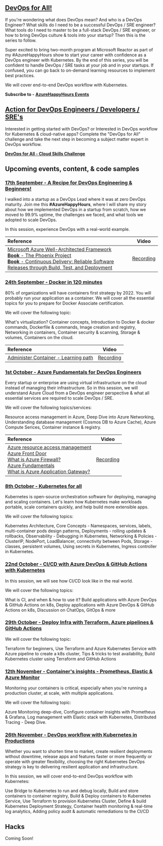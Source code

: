 ## [DevOps for All!](https://developer.microsoft.com/en-us/reactor/eventseries/AzureHappyHours)

If you're wondering what does DevOps mean? And who is a DevOps Engineer? What skills do I need to be a successful DevOps / SRE engineer? What tools do I need to master to be a full-stack DevOps / SRE engineer, or how to bring DevOps culture & tools into your startup? Then this is the series to follow.  

Super excited to bring two-month program at Microsoft Reactor as part of my #AzureHappyHours show to start your career with confidence as a DevOps engineer with Kubernetes. By the end of this series, you will be confident to handle DevOps / SRE tasks at your job and in your startups. If confused, you can go back to on-demand learning resources to implement best practices. 

We will cover end-to-end DevOps workflow with Kubernetes.

**Subscribe to -** [**AzureHappyHours Events**](https://developer.microsoft.com/en-us/reactor/eventseries/AzureHappyHours)

## [Action for DevOps Engineers / Developers / SRE's](https://docs.microsoft.com/en-us/learn/challenges?id=0171c397-b0f6-4b0a-882e-de9c9cba2999&wt.mc_id=checkin_#AzureHappyHours_webpage_reactor)

Interested in getting started with DevOps? or Interested in DevOps workflow for Kubernetes & cloud-native apps? Complete the "DevOps for All" challenge and take the next step in becoming a subject matter expert in DevOps workflow.

[**DevOps for All - Cloud Skills Challenge**](https://docs.microsoft.com/en-us/learn/challenges?id=0171c397-b0f6-4b0a-882e-de9c9cba2999&wt.mc_id=checkin_#AzureHappyHours_webpage_reactor)

## Upcoming events, content, & code samples

### [17th September - A Recipe for DevOps Engineering & Beginners!](https://www.meetup.com/microsoft-reactor-bengaluru/events/280634341/)

I walked into a startup as a DevOps Lead where it was at zero DevOps maturity. Join me this **#AzureHappyHours**, where I will share my story about how we implemented DevOps in a startup from scratch, how we moved to 99.9% uptime, the challenges we faced, and what tools we adopted to scale DevOps. 

In this session, experience DevOps with a real-world example.


|    Reference    | Video |
| :---           | :---:       |
|[Microsoft Azure Well-Architected Framework](https://docs.microsoft.com/azure/architecture/framework/?wt.mc_id=github_#AzureHappyHours_webinar_reactor)<br/>[**Book** - The Phoenix Project](https://www.amazon.in/Phoenix-Project-DevOps-Helping-Business/dp/0988262592)<br/>[**Book** - Continuous Delivery: Reliable Software Releases through Build, Test, and Deployment](https://www.amazon.in/Continuous-Delivery-Deployment-Automation-Addison-Wesley/dp/0321601912) | [Recording](https://www.youtube.com/watch?v=lJQv6c1I2oc&t=772s&ab_channel=MicrosoftReactor&wt.mc_id=github_#AzureHappyHours_webinar_reactor)  |

### [24th September - Docker in 120 minutes](https://www.meetup.com/microsoft-reactor-bengaluru/events/280634405/)

80% of organizations will have containers first strategy by 2022. You will probably run your application as a container. We will cover all the essential topics for you to prepare for Docker Associate certification. 

We will cover the following topic: 

What's virtualization? 
Container concepts, 
Introduction to Docker & docker commands, 
Dockerfile & commands, 
Image creation and registry,
Networking in containers,
Container security & scanning,
Storage & volumes,
Containers on the cloud.

|    Reference    | Video |
| :---           | :---:       |
|[Administer Container - Learning path](https://docs.microsoft.com/learn/paths/administer-containers-in-azure/?wt.mc_id=github_#AzureHappyHours_webinar_reactor) | [Recording](https://www.youtube.com/watch?v=a0N5TFYLfAM&list=PLmsFUfdnGr3zCvRrMxOetO8fr_bo_hOjA&index=2&wt.mc_id=github_#AzureHappyHours_webinar_reactor)  |

### [1st October - Azure Fundamentals for DevOps Engineers](https://www.meetup.com/microsoft-reactor-bengaluru/events/280634566/)

Every startup or enterprise are using virtual infrastructure on the cloud instead of managing their infrastructure. So in this session, we will understand Azure Cloud from a DevOps engineer perspective & what all essential services are required to scale DevOps / SRE. 

We will cover the following topics/services:

Resource access management in Azure, Deep Dive into Azure Networking, Understanding database management (Cosmos DB to Azure Cache), Azure Compute Serices, Container instance & registry.

|    Reference    | Video |
| :---           | :---:       |
|[Azure resource access management](https://docs.microsoft.com/azure/cloud-adoption-framework/govern/resource-consistency/resource-access-management/?wt.mc_id=github_#AzureHappyHours_webinar_reactor)<br>[Azure Front Door](https://docs.microsoft.com/azure/frontdoor/front-door-overview/?wt.mc_id=github_#AzureHappyHours_webinar_reactor)<br>[What is Azure Firewall?](https://docs.microsoft.com/azure/firewall/overview/?wt.mc_id=github_#AzureHappyHours_webinar_reactor)<br>[Azure Fundamentals](https://docs.microsoft.com/learn/paths/az-900-describe-cloud-concepts/?wt.mc_id=github_#AzureHappyHours_webinar_reactor)<br>[What is Azure Application Gateway?](https://docs.microsoft.com/azure/application-gateway/overview/?wt.mc_id=github_#AzureHappyHours_webinar_reactor)  | [Recording](https://www.youtube.com/watch?v=0wkHmlZcWGE&list=PLmsFUfdnGr3zCvRrMxOetO8fr_bo_hOjA&index=3&ab_channel=MicrosoftReactor&wt.mc_id=github_#AzureHappyHours_webinar_reactor)  |

### [8th October - Kubernetes for all](https://www.meetup.com/microsoft-reactor-bengaluru/events/280635267/)

Kubernetes is open-source orchestration software for deploying, managing and scaling containers. Let's learn how Kubernetes make workloads portable, scale containers quickly, and help build more extensible apps. 

We will cover the following topics: 

Kubernetes Architecture, 
Core Concepts - Namespaces, services, labels, 
multi-container pods design patterns, 
Deployments - rolling updates & rollbacks, 
Observability - Debugging in Kubernetes, 
Networking & Policies - ClusterIP, NodePort, LoadBalancer, connectivity between Pods, 
Storage - classes, persistent volumes, Using secrets in Kubernetes, Ingress controller in Kubernetes.

### [22nd October - CI/CD with Azure DevOps & GitHub Actions with Kubernetes](https://www.meetup.com/microsoft-reactor-bengaluru/events/280767217/)

In this session, we will see how CI/CD look like in the real world.

We will cover the following topics:

What is CI, and when & how to use it? Build applications with Azure DevOps & GitHub Actions on k8s, Deploy applications with Azure DevOps & GitHub Actions on k8s, Discussion on ChatOps, GitOps & more

### [29th October - Deploy Infra with Terraform, Azure pipelines & GitHub Actions](https://www.meetup.com/microsoft-reactor-bengaluru/events/280766239/)

We will cover the following topic: 

Terraform for beginners, Use Terraform and Azure Kubernetes Service with Azure pipeline to create a k8s cluster, Tips & tricks to test availability, Build Kubernetes cluster using Terraform and GitHub Actions

### [12th November - Container's insights - Prometheus, Elastic & Azure Monitor](https://www.meetup.com/microsoft-reactor-bengaluru/events/280766346/)

Monitoring your containers is critical, especially when you're running a production cluster, at scale, with multiple applications.

We will cover the following topic: 

Azure Monitoring deep-dive, Configure container insights with Prometheus & Grafana, Log management with Elastic stack with Kubernetes, Distributed Tracing - Deep Dive.

### [26th November - DevOps workflow with Kubernetes in Productions](https://www.meetup.com/microsoft-reactor-bengaluru/events/280766580/)

Whether you want to shorten time to market, create resilient deployments without downtime, release apps and features faster or more frequently or operate with greater flexibility, choosing the right Kubernetes DevOps strategy is key to delivering resilient application and infrastructure.

In this session, we will cover end-to-end DevOps workflow with Kubernetes:

Use Bridge to Kubernetes to run and debug locally, Build and store containers to container registry, Build & Deploy containers to Kubernetes Service, Use Terraform to provision Kubernetes Cluster, Define & build Kubernetes Deployment Strategy, Container health monitoring & real-time log analytics, Adding policy audit & automatic remediations to the CI/CD

## Hacks

Coming Soon!
